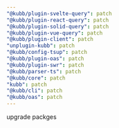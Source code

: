 ```yaml
---
"@kubb/plugin-svelte-query": patch
"@kubb/plugin-react-query": patch
"@kubb/plugin-solid-query": patch
"@kubb/plugin-vue-query": patch
"@kubb/plugin-client": patch
"unplugin-kubb": patch
"@kubb/config-tsup": patch
"@kubb/plugin-oas": patch
"@kubb/plugin-swr": patch
"@kubb/parser-ts": patch
"@kubb/core": patch
"kubb": patch
"@kubb/cli": patch
"@kubb/oas": patch
---
```


upgrade packges
